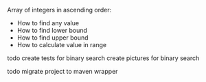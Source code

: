 Array of integers in ascending order:
* How to find any value
* How to find lower bound
* How to find upper bound
* How to calculate value in range

todo 
create tests for binary search
create pictures for binary search



todo
migrate project to maven wrapper



 